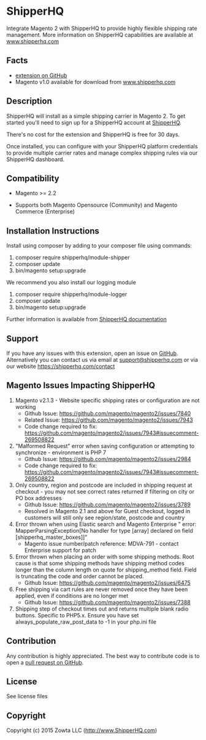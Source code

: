 # ShipperHQ
Integrate Magento 2 with ShipperHQ to provide highly flexible shipping rate management.
More information on ShipperHQ capabilities are available at www.shipperhq.com

Facts
-----
- [extension on GitHub](https://github.com/shipperhq/module-shipper)
- Magento v1.0 available for download from www.shipperhq.com

Description
-----------
ShipperHQ will install as a simple shipping carrier in Magento 2. To get started you'll need to sign up for a ShipperHQ account at [ShipperHQ](https://shipperhq.com/magento2).

There's no cost for the extension and ShipperHQ is free for 30 days.

Once installed, you can configure with your ShipperHQ platform credentials to provide multiple carrier rates and manage complex shipping rules via our ShipperHQ dashboard.

Compatibility
-------------
- Magento >= 2.2

- Supports both Magento Opensource (Community) and Magento Commerce (Enterprise)

Installation Instructions
-------------------------
Install using composer by adding to your composer file using commands:

1. composer require shipperhq/module-shipper
2. composer update
3. bin/magento setup:upgrade

We recommend you also install our logging module

1. composer require shipperhq/module-logger
2. composer update
3. bin/magento setup:upgrade

Further information is available from [ShipperHQ documentation](http://docs.shipperhq.com/installing-magento-2-shipperhq-extension/)

Support
-------
If you have any issues with this extension, open an issue on [GitHub](https://github.com/shipperhq/module-shipper/issues).
Alternatively you can contact us via email at support@shipperhq.com or via our website https://shipperhq.com/contact

Magento Issues Impacting ShipperHQ
-------
1. Magento v2.1.3 - Website specific shipping rates or configuration are not working
    - Github Issue: https://github.com/magento/magento2/issues/7840
    - Related Issue: https://github.com/magento/magento2/issues/7943
    - Code change required to fix: https://github.com/magento/magento2/issues/7943#issuecomment-269508822
2. "Malformed Request" error when saving configuration or attempting to synchronize - environment is PHP 7
    - Github Issue: https://github.com/magento/magento2/issues/2984
    - Code change required to fix: https://github.com/magento/magento2/issues/7943#issuecomment-269508822
3. Only country, region and postcode are included in shipping request at checkout - you may not see correct rates returned if filtering on city or PO box addresses
    - Github Issue: https://github.com/magento/magento2/issues/3789
    - Resolved in Magento 2.1 and above for Guest checkout, logged in customers will still only see region/state, postcode and country
4. Error thrown when using Elastic search and Magento Enterprise " error: MapperParsingException[No handler for type [array] declared on field [shipperhq_master_boxes]]"
    - Magento issue number/patch reference: MDVA-791 - contact Enterprise support for patch
5. Error thrown when placing an order with some shipping methods. Root cause is that some shipping methods have shipping method codes longer than the column length on quote for shipping_method field. Field is truncating the code and order cannot be placed.
   - Github Issue: https://github.com/magento/magento2/issues/6475
6. Free shipping via cart rules are never removed once they have been applied, even if conditions are no longer met
   - Github Issue: https://github.com/magento/magento2/issues/7388
7. Shipping step of checkout times out and returns multiple blank radio buttons. Specific to PHP5.x. Ensure you have set always_populate_raw_post_data to -1 in your php.ini file


Contribution
------------
Any contribution is highly appreciated. The best way to contribute code is to open a [pull request on GitHub](https://help.github.com/articles/using-pull-requests).

License
-------
See license files

Copyright
---------
Copyright (c) 2015 Zowta LLC (http://www.ShipperHQ.com)
